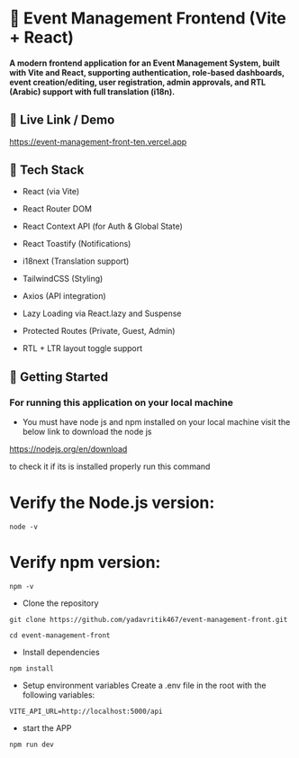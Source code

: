 # 🎉 Event Management Frontend (Vite + React)

#### A modern frontend application for an Event Management System, built with Vite and React, supporting authentication, role-based dashboards, event creation/editing, user registration, admin approvals, and RTL (Arabic) support with full translation (i18n).

## 🔗 Live Link / Demo

https://event-management-front-ten.vercel.app

## 🧰 Tech Stack

- React (via Vite)

- React Router DOM

- React Context API (for Auth & Global State)

- React Toastify (Notifications)

- i18next (Translation support)

- TailwindCSS (Styling)

- Axios (API integration)

- Lazy Loading via React.lazy and Suspense

- Protected Routes (Private, Guest, Admin)

- RTL + LTR layout toggle support

## 🚀 Getting Started

### For running this application on your local machine

- You must have node js and npm installed on your local machine visit the below link to download the node js

https://nodejs.org/en/download

to check it if its is installed properly run this command

# Verify the Node.js version:
```
node -v

```

# Verify npm version:
```
npm -v

```


- Clone the repository

```
git clone https://github.com/yadavritik467/event-management-front.git

cd event-management-front

```

- Install dependencies

```
npm install
```

- Setup environment variables
  Create a .env file in the root with the following variables:

```
VITE_API_URL=http://localhost:5000/api

```

- start the APP

```
npm run dev

```

